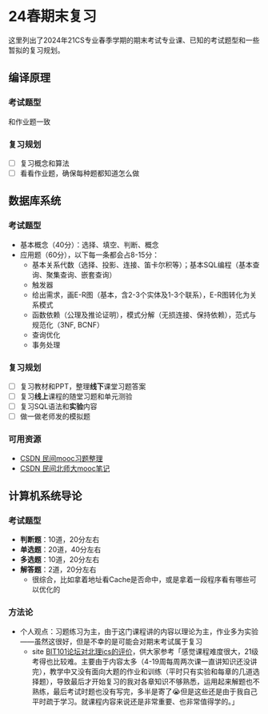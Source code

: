 # 24春期末复习

这里列出了2024年21CS专业春季学期的期末考试专业课、已知的考试题型和一些暂拟的复习规划。

## 编译原理

### 考试题型

和作业题一致

### 复习规划

- [ ] 复习概念和算法
- [ ] 看看作业题，确保每种题都知道怎么做

## 数据库系统

### 考试题型

- 基本概念（40分）：选择、填空、判断、概念
- 应用题（60分），以下每一条都会占8-15分：
  - 基本关系代数（选择、投影、连接、笛卡尔积等）；基本SQL编程（基本查询、聚集查询、嵌套查询）
  - 触发器
  - 给出需求，画E-R图（基本，含2-3个实体及1-3个联系），E-R图转化为关系模式
  - 函数依赖（公理及推论证明），模式分解（无损连接、保持依赖），范式与规范化（3NF, BCNF）
  - 查询优化
  - 事务处理

### 复习规划

- [ ] 复习教材和PPT，整理**线下**课堂习题答案
- [ ] 复习**线上**课程的随堂习题和单元测验
- [ ] 复习SQL语法和**实验**内容
- [ ] 做一做老师发的模拟题

### 可用资源

- [CSDN 民间mooc习题整理](https://blog.csdn.net/qq_45812711/article/details/120531714)
- [CSDN 民间北师大mooc笔记](https://blog.csdn.net/lic1697067085/article/details/122471733)

## 计算机系统导论

### 考试题型

- **判断题**：10道，20分左右
- **单选题**：20道，40分左右
- **多选题**：10道，20分左右
- **解答题**：2道，20分左右
  - 很综合，比如拿着地址看Cache是否命中，或是拿着一段程序看有哪些可以优化的

### 方法论

- 个人观点：习题练习为主，由于这门课程讲的内容以理论为主，作业多为实验——虽然这很好，但是不幸的是可能会对期末考试属于复习
  - site [BIT101论坛对北理ics的评价](https://bit101.cn/course/8056)，供大家参考「感觉课程难度很大，21级考得也比较难。主要由于内容太多（4-19周每周两次课一直讲知识还没讲完），教学中又没有面向大题的作业和训练（平时只有实验和每章的几道选择题），导致最后才开始复习的我对各章知识不够熟悉，运用起来解题也不熟练，最后考试时题也没有写完，多半是寄了😭但是这些还是由于我自己平时疏于学习。就课程内容来说还是非常重要、也非常值得学的。」

